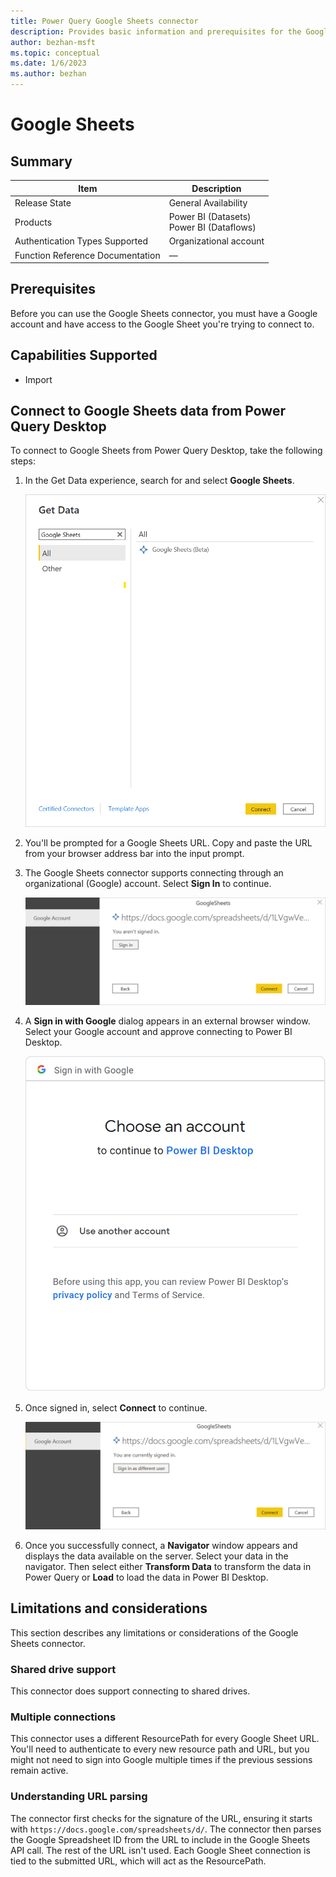 ```yaml
---
title: Power Query Google Sheets connector
description: Provides basic information and prerequisites for the Google Sheets connector, descriptions of the optional input parameters, and discusses limitations and issues you might come across.
author: bezhan-msft
ms.topic: conceptual
ms.date: 1/6/2023
ms.author: bezhan
---
```


# Google Sheets

## Summary

| Item | Description |
| ---- | ----------- |
| Release State | General Availability |
| Products | Power BI (Datasets)<br/>Power BI (Dataflows) |
| Authentication Types Supported | Organizational account |
| Function Reference Documentation | &mdash; |

## Prerequisites

Before you can use the Google Sheets connector, you must have a Google account and have access to the Google Sheet you're trying to connect to.

## Capabilities Supported

* Import

## Connect to Google Sheets data from Power Query Desktop

To connect to Google Sheets from Power Query Desktop, take the following steps:

1. In the Get Data experience, search for and select **Google Sheets**.

    ![Get Data from Google Sheets.](./media/google-sheets/get-data.png)

2. You'll be prompted for a Google Sheets URL. Copy and paste the URL from your browser address bar into the input prompt.

3. The Google Sheets connector supports connecting through an organizational (Google) account. Select **Sign In** to continue.

    ![Sign in to Google Sheets.](./media/google-sheets/sign-in.png)

4. A **Sign in with Google** dialog appears in an external browser window. Select your Google account and approve connecting to Power BI Desktop.

    ![Sign in to Google.](./media/google-sheets/sign-into-google.png)

5. Once signed in, select **Connect** to continue.

    ![Connect to Google Sheets Data.](./media/google-sheets/connect-online-to-data.png)

6. Once you successfully connect, a **Navigator** window appears and displays the data available on the server. Select your data in the navigator. Then select either **Transform Data** to transform the data in Power Query or **Load** to load the data in Power BI Desktop.

## Limitations and considerations

This section describes any limitations or considerations of the Google Sheets connector.

### Shared drive support

This connector does support connecting to shared drives.

### Multiple connections

This connector uses a different ResourcePath for every Google Sheet URL. You'll need to authenticate to every new resource path and URL, but you might not need to sign into Google multiple times if the previous sessions remain active.

### Understanding URL parsing

The connector first checks for the signature of the URL, ensuring it starts with `https://docs.google.com/spreadsheets/d/`. The connector then parses the Google Spreadsheet ID from the URL to include in the Google Sheets API call. The rest of the URL isn't used. Each Google Sheet connection is tied to the submitted URL, which will act as the ResourcePath.
